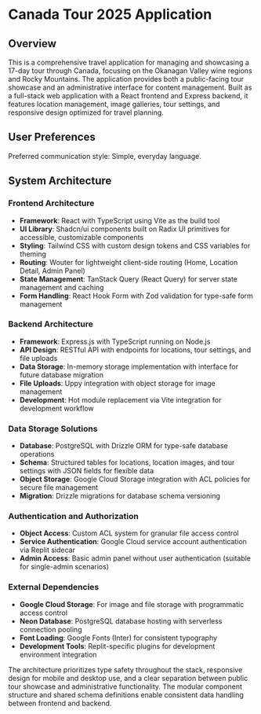# Canada Tour 2025 Application

## Overview

This is a comprehensive travel application for managing and showcasing a 17-day tour through Canada, focusing on the Okanagan Valley wine regions and Rocky Mountains. The application provides both a public-facing tour showcase and an administrative interface for content management. Built as a full-stack web application with a React frontend and Express backend, it features location management, image galleries, tour settings, and responsive design optimized for travel planning.

## User Preferences

Preferred communication style: Simple, everyday language.

## System Architecture

### Frontend Architecture
- **Framework**: React with TypeScript using Vite as the build tool
- **UI Library**: Shadcn/ui components built on Radix UI primitives for accessible, customizable components
- **Styling**: Tailwind CSS with custom design tokens and CSS variables for theming
- **Routing**: Wouter for lightweight client-side routing (Home, Location Detail, Admin Panel)
- **State Management**: TanStack Query (React Query) for server state management and caching
- **Form Handling**: React Hook Form with Zod validation for type-safe form management

### Backend Architecture
- **Framework**: Express.js with TypeScript running on Node.js
- **API Design**: RESTful API with endpoints for locations, tour settings, and file uploads
- **Data Storage**: In-memory storage implementation with interface for future database migration
- **File Uploads**: Uppy integration with object storage for image management
- **Development**: Hot module replacement via Vite integration for development workflow

### Data Storage Solutions
- **Database**: PostgreSQL with Drizzle ORM for type-safe database operations
- **Schema**: Structured tables for locations, location images, and tour settings with JSON fields for flexible data
- **Object Storage**: Google Cloud Storage integration with ACL policies for secure file management
- **Migration**: Drizzle migrations for database schema versioning

### Authentication and Authorization
- **Object Access**: Custom ACL system for granular file access control
- **Service Authentication**: Google Cloud service account authentication via Replit sidecar
- **Admin Access**: Basic admin panel without user authentication (suitable for single-admin scenarios)

### External Dependencies
- **Google Cloud Storage**: For image and file storage with programmatic access control
- **Neon Database**: PostgreSQL database hosting with serverless connection pooling
- **Font Loading**: Google Fonts (Inter) for consistent typography
- **Development Tools**: Replit-specific plugins for development environment integration

The architecture prioritizes type safety throughout the stack, responsive design for mobile and desktop use, and a clear separation between public tour showcase and administrative functionality. The modular component structure and shared schema definitions enable consistent data handling between frontend and backend.